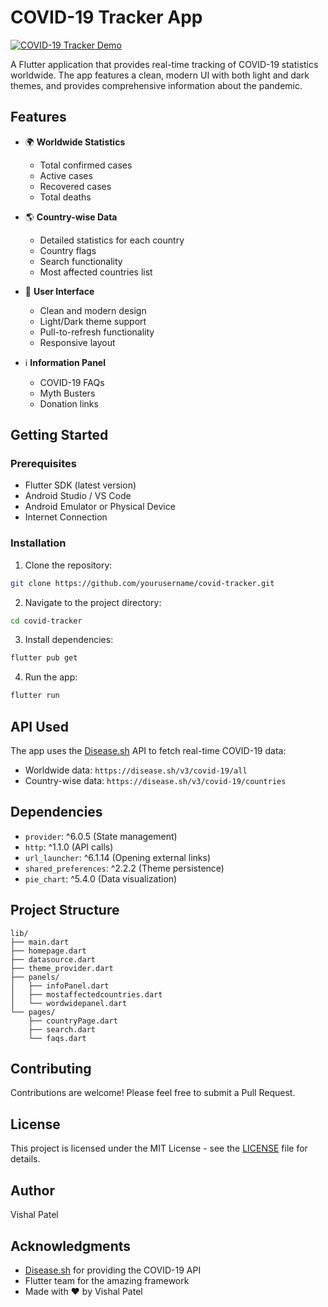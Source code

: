 # COVID-19 Tracker App

[![COVID-19 Tracker Demo](https://media4.giphy.com/media/v1.Y2lkPTc5MGI3NjExOG9yZWNrc3VidWdzb2l6bG5pbm9sOGF1bDYxeGQ0YXFheW1vZzFzciZlcD12MV9pbnRlcm5hbF9naWZfYnlfaWQmY3Q9Zw/BiWD5KeMLeeTQiUGRO/giphy.gif)](https://media4.giphy.com/media/v1.Y2lkPTc5MGI3NjExOG9yZWNrc3VidWdzb2l6bG5pbm9sOGF1bDYxeGQ0YXFheW1vZzFzciZlcD12MV9pbnRlcm5hbF9naWZfYnlfaWQmY3Q9Zw/BiWD5KeMLeeTQiUGRO/giphy.gif)

A Flutter application that provides real-time tracking of COVID-19 statistics worldwide. The app features a clean, modern UI with both light and dark themes, and provides comprehensive information about the pandemic.

## Features

- 🌍 **Worldwide Statistics**
  - Total confirmed cases
  - Active cases
  - Recovered cases
  - Total deaths

- 🌎 **Country-wise Data**
  - Detailed statistics for each country
  - Country flags
  - Search functionality
  - Most affected countries list

- 📱 **User Interface**
  - Clean and modern design
  - Light/Dark theme support
  - Pull-to-refresh functionality
  - Responsive layout

- ℹ️ **Information Panel**
  - COVID-19 FAQs
  - Myth Busters
  - Donation links

## Getting Started

### Prerequisites

- Flutter SDK (latest version)
- Android Studio / VS Code
- Android Emulator or Physical Device
- Internet Connection

### Installation

1. Clone the repository:
```bash
git clone https://github.com/yourusername/covid-tracker.git
```

2. Navigate to the project directory:
```bash
cd covid-tracker
```

3. Install dependencies:
```bash
flutter pub get
```

4. Run the app:
```bash
flutter run
```

## API Used

The app uses the [Disease.sh](https://disease.sh/) API to fetch real-time COVID-19 data:
- Worldwide data: `https://disease.sh/v3/covid-19/all`
- Country-wise data: `https://disease.sh/v3/covid-19/countries`

## Dependencies

- `provider`: ^6.0.5 (State management)
- `http`: ^1.1.0 (API calls)
- `url_launcher`: ^6.1.14 (Opening external links)
- `shared_preferences`: ^2.2.2 (Theme persistence)
- `pie_chart`: ^5.4.0 (Data visualization)

## Project Structure

```
lib/
├── main.dart
├── homepage.dart
├── datasource.dart
├── theme_provider.dart
├── panels/
│   ├── infoPanel.dart
│   ├── mostaffectedcountries.dart
│   └── wordwidepanel.dart
└── pages/
    ├── countryPage.dart
    ├── search.dart
    └── faqs.dart
```

## Contributing

Contributions are welcome! Please feel free to submit a Pull Request.

## License

This project is licensed under the MIT License - see the [LICENSE](LICENSE) file for details.

## Author

Vishal Patel

## Acknowledgments

- [Disease.sh](https://disease.sh/) for providing the COVID-19 API
- Flutter team for the amazing framework
- Made with ❤️ by Vishal Patel
